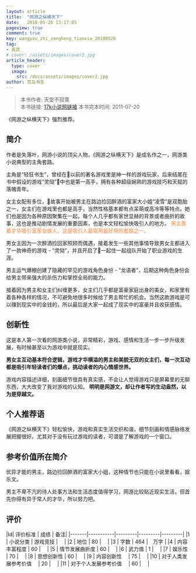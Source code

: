```yaml
---
layout: article
title:  "网游之纵横天下"
date:   2018-05-26 13:17:05
pageview: true
comment: true
key: wangyou_zhi_zongheng_tianxia_20180526
tag:
- 高武
# cover: /assets/images/cover2.jpg
article_header:
  type: cover
  image:
    src: /docs/assets/images/cover2.jpg
author: 荒岛书生
---
```


> 本书作者:  天堂不寂寞  
> 本书链接:  [17k小说网链接](http://www.17k.com/book/50551.html)
> 本书完本时间: 2011-07-20

《网游之纵横天下》强烈推荐。

<!---more--->

## 简介
作者是失落叶，网游小说的顶尖人物，《网游之纵横天下》是成名作之一，网游类小说典型的主角套路。

主角是“轻狂书生”，曾经在以前的著名游戏里是神一样的游戏玩家，后来结尾在书中假设的游戏“灵恸”中也是第一高手，拥有各种超级娴熟的游戏技巧和天赋的落魄青年。

女主女配有多位，故事开始被男主在路边捡回醉酒的富家大小姐“凌雪”是双胞胎之一，女主们在游戏里也都是高手，当然性格基本都有点呆萌或高冷等等特点。她们也是因为各种原因聚集在一起，每个人几乎都有家世显赫的背景或者曲折的故事，这也是推动剧情发展的重要因素，也是本文轻松愉快吸引人的地方。 <font color="#FF8333" bold> 男主靠着才华吸引富家女嫁人，这是吸引人最常用最好用的套路之一。</font>

男女主因为一次醉酒捡回家照顾而偶遇，接着发生一些其他事情导致男女主都进入了一款神奇的游戏 - “灵恸”，并且开启了一起住一起组队开始了职业游戏的生涯。

男主运气爆棚创建了隐藏的罕见的游戏角色身份 - “龙语者”，后期这种角色身份会给男主带来强大的杀伤力和掌控全局的能力。

接着因为男主和女主们纠缠更多，女主们几乎都是富豪家庭出身的美女，和家里有着各种各样的情况，不可避免地很多时候给了男主帮忙的机会。当然这款游戏是可以赚到现实中的金钱的，所以最后是大家一起成了现实中的富豪并且收获感情。


## 创新性
这是本人第一次看的网游类小说，非常精彩，游戏、感情和生活一步一步升级发展，有时候甚至以为游戏中就是现实。

**男女主互动基本符合逻辑，游戏才华横溢的男主和美貌无双的女主们，每一次互动都是吸引年轻读者们的爆点，挑动读者的内心情感世界。**

游戏内容描述详细，刻画细节很具有真实感，不会让人觉得游戏只是屏幕里的无聊东西，大大改变了我对游戏的认知。 **明明是网游文，却让作者写的生动盎然，以为是穿越文。**

## 个人推荐语
《网游之纵横天下》轻松愉快，游戏和真实生活交织和谐，细节刻画和情感脉络发展把握很好。尤其对于没有玩过游戏的读者，可谓是了解游戏的一个窗口。

## 参考价值所在简介
优异才能的男主，路边捡回醉酒的富家大小姐，这种情节也只能在小说里看看，娱乐文。

男主不卑不亢的待人处事方法和生活态度值得学习，网游比较贴近现实生活，但首先你得有异于常人的才华，所以努力吧。


## 评价

|Id| 评价标准   |  成绩 | 备注|
|-------|-----------|---------|---------|---------|
|1 | 小说分类        | 游戏竞技  |　 |
|2 | 地位            | 80  |　 |
|3 | 字数            | 464  |　万字 |
|4 | 内容丰富程度     | 60  |　 |
|5 | 情节发展曲折度    | 60  |　 |
|6 | 武力值          | 1  |　 |
|7 | 娱乐性           | 70  |　 |
|8 | 思想创新性       | 60  |　 |
|9 | 内容创新性　      | 75  |　 |
|10 | 对于人类发展参考价值　        | 20  |　 |
|11 | 对于个人发展参考价值　        | 60  |　 |
